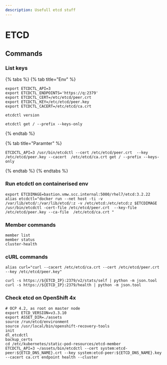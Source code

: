 ```yaml
---
description: Usefull etcd stuff
---
```


# ETCD

## Commands

### List keys

{% tabs %}
{% tab title="Env" %}
```text
export ETCDCTL_API=3
export ETCDCTL_ENDPOINTS='https://q:2379'
export ETCDCTL_CERT=/etc/etcd/peer.crt
export ETCDCTL_KEY=/etc/etcd/peer.key 
export ETCDCTL_CACERT=/etc/etcd/ca.crt

etcdctl version

etcdctl get / --prefix --keys-only
```
{% endtab %}

{% tab title="Paramter" %}
```
ETCDCTL_API=3 /usr/bin/etcdctl --cert /etc/etcd/peer.crt  --key /etc/etcd/peer.key --cacert  /etc/etcd/ca.crt get / --prefix --keys-only

```
{% endtab %}
{% endtabs %}

### Run etcdctl on containerised env

```text
export ETCDIMAGE=bastion.vmw.scc.internal:5000/rhel7/etcd:3.2.22 
alias etcdctl="docker run --net host -ti -v /var/lib/etcd/:/var/lib/etcd/:z -v /etc/etcd:/etc/etcd:z $ETCDIMAGE /usr/bin/etcdctl -cert-file /etc/etcd/peer.crt  --key-file /etc/etcd/peer.key --ca-file  /etc/etcd/ca.crt "
```

### Member commands

```text
member list
member status
cluster-health
```

### cURL commands

```text
alias curl="curl --cacert /etc/etcd/ca.crt --cert /etc/etcd/peer.crt   --key /etc/etcd/peer.key"

curl -s https://${ETCD_IP}:2379/v2/stats/self | python -m json.tool
curl -s https://${ETCD_IP}:2379/health | python -m json.tool

```

### Check etcd on OpenShift 4x

```text
# OCP 4.2, as root on master node
export ETCD_VERSION=v3.3.10
export ASSET_DIR=./assets
source /run/etcd/environment
source /usr/local/bin/openshift-recovery-tools
init
dl_etcdctl
backup_certs
cd /etc/kubernetes/static-pod-resources/etcd-member
ETCDCTL_API=3 ~/assets/bin/etcdctl --cert system:etcd-peer:${ETCD_DNS_NAME}.crt --key system:etcd-peer:${ETCD_DNS_NAME}.key --cacert ca.crt endpoint health --cluster
```


